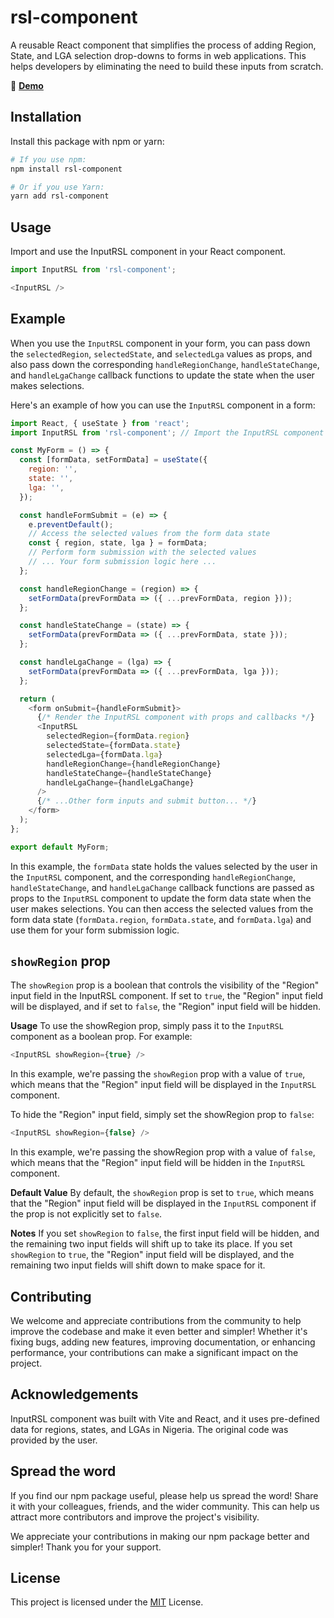 # rsl-component 

A reusable React component that simplifies the process of adding Region, State, and LGA selection drop-downs to forms in web applications. This helps developers by eliminating the need to build these inputs from scratch. 

🔗 **[Demo](https://rsl-component.netlify.app/)**

## Installation

Install this package with npm or yarn:

```bash
# If you use npm:
npm install rsl-component

# Or if you use Yarn:
yarn add rsl-component
```
    
## Usage

Import and use the InputRSL component in your React component.
```javascript
import InputRSL from 'rsl-component';

<InputRSL />
```

## Example
When you use the `InputRSL` component in your form, you can pass down the `selectedRegion`, `selectedState`, and `selectedLga` values as props, and also pass down the corresponding `handleRegionChange`, `handleStateChange`, and `handleLgaChange` callback functions to update the state when the user makes selections.

Here's an example of how you can use the `InputRSL` component in a form:

```javascript
import React, { useState } from 'react';
import InputRSL from 'rsl-component'; // Import the InputRSL component

const MyForm = () => {
  const [formData, setFormData] = useState({
    region: '',
    state: '',
    lga: '',
  });

  const handleFormSubmit = (e) => {
    e.preventDefault();
    // Access the selected values from the form data state
    const { region, state, lga } = formData;
    // Perform form submission with the selected values
    // ... Your form submission logic here ...
  };

  const handleRegionChange = (region) => {
    setFormData(prevFormData => ({ ...prevFormData, region }));
  };

  const handleStateChange = (state) => {
    setFormData(prevFormData => ({ ...prevFormData, state }));
  };

  const handleLgaChange = (lga) => {
    setFormData(prevFormData => ({ ...prevFormData, lga }));
  };

  return (
    <form onSubmit={handleFormSubmit}>
      {/* Render the InputRSL component with props and callbacks */}
      <InputRSL
        selectedRegion={formData.region}
        selectedState={formData.state}
        selectedLga={formData.lga}
        handleRegionChange={handleRegionChange}
        handleStateChange={handleStateChange}
        handleLgaChange={handleLgaChange}
      />
      {/* ...Other form inputs and submit button... */}
    </form>
  );
};

export default MyForm;

```

In this example, the `formData` state holds the values selected by the user in the `InputRSL` component, and the corresponding `handleRegionChange`, `handleStateChange`, and `handleLgaChange` callback functions are passed as props to the `InputRSL` component to update the form data state when the user makes selections. You can then access the selected values from the form data state (`formData.region`, `formData.state`, and `formData.lga`) and use them for your form submission logic.

## `showRegion` prop
The `showRegion` prop is a boolean that controls the visibility of the "Region" input field in the InputRSL component. If set to `true`, the "Region" input field will be displayed, and if set to `false`, the "Region" input field will be hidden.

**Usage**
To use the showRegion prop, simply pass it to the `InputRSL` component as a boolean prop. For example:
```javascript
<InputRSL showRegion={true} />

```
In this example, we're passing the `showRegion` prop with a value of `true`, which means that the "Region" input field will be displayed in the `InputRSL` component.

To hide the "Region" input field, simply set the showRegion prop to `false`:
```javascript
<InputRSL showRegion={false} />

```
In this example, we're passing the showRegion prop with a value of `false`, which means that the "Region" input field will be hidden in the `InputRSL` component.

**Default Value**
By default, the `showRegion` prop is set to `true`, which means that the "Region" input field will be displayed in the `InputRSL` component if the prop is not explicitly set to `false`.

**Notes**
If you set `showRegion` to `false`, the first input field will be hidden, and the remaining two input fields will shift up to take its place.
If you set `showRegion` to `true`, the "Region" input field will be displayed, and the remaining two input fields will shift down to make space for it.

## Contributing

We welcome and appreciate contributions from the community to help improve the codebase and make it even better and simpler! Whether it's fixing bugs, adding new features, improving documentation, or enhancing performance, your contributions can make a significant impact on the project.

<!-- See `here` for ways to get started.

Please adhere to this project's `code of conduct`. -->


## Acknowledgements

InputRSL component was built with Vite and React, and it uses pre-defined data for regions, states, and LGAs in Nigeria. The original code was provided by the user.
## Spread the word

If you find our npm package useful, please help us spread the word! Share it with your colleagues, friends, and the wider community. This can help us attract more contributors and improve the project's visibility.

We appreciate your contributions in making our npm package better and simpler! Thank you for your support.


## License

This project is licensed under the [MIT](https://choosealicense.com/licenses/mit/) License. 

